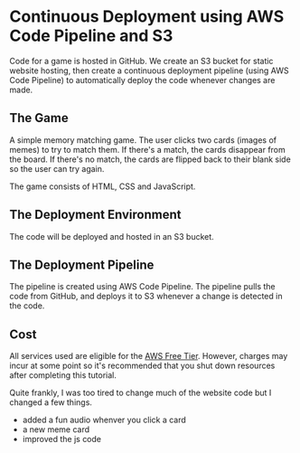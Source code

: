 # Continuous Deployment using AWS Code Pipeline and S3

Code for a game is hosted in GitHub.  We create an S3 bucket for static website hosting, then create a continuous deployment pipeline (using AWS Code Pipeline) to automatically deploy the code whenever changes are made.

## The Game
A simple memory matching game.  The user clicks two cards (images of memes) to try to match them.  If there's a match, the cards disappear from the board.  If there's no match, the cards are flipped back to their blank side so the user can try again.

The game consists of HTML, CSS and JavaScript.


## The Deployment Environment
The code will be deployed and hosted in an S3 bucket.

## The Deployment Pipeline
The pipeline is created using AWS Code Pipeline.  The pipeline pulls the code from GitHub, and deploys it to S3 whenever a change is detected in the code.

## Cost
All services used are eligible for the [AWS Free Tier](https://aws.amazon.com/free/).  However, charges may incur at some point so it's recommended that you shut down resources after completing this tutorial.

Quite frankly, I was too tired to change much of the website code but I changed a few things.
- added a fun audio whenver you click a card
- a new meme card
- improved the js code
